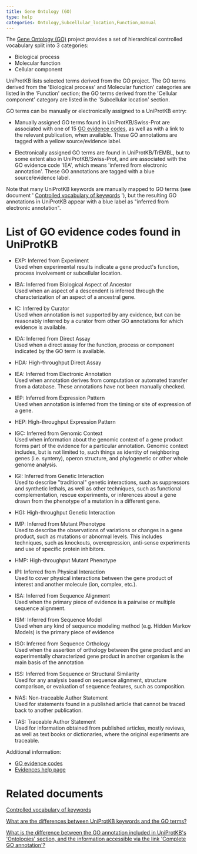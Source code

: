 ```yaml
---
title: Gene Ontology (GO)
type: help
categories: Ontology,Subcellular_location,Function,manual
---
```


The [Gene Ontology (GO)](http://www.geneontology.org/) project provides a set of hierarchical controlled vocabulary split into 3 categories:

- Biological process
- Molecular function
- Cellular component

UniProtKB lists selected terms derived from the GO project. The GO terms derived from the 'Biological process' and Molecular function' categories are listed in the 'Function' section; the GO terms derived from the 'Cellular component' category are listed in the 'Subcellular location' section.

GO terms can be manually or electronically assigned to a UniProtKB entry:

- Manually assigned GO terms found in UniProtKB/Swiss-Prot are associated with one of 15 [GO evidence codes](http://www.geneontology.org/GO.evidence.shtml?all), as well as with a link to the relevant publication, when available. These GO annotations are tagged with a yellow source/evidence label.

- Electronically assigned GO terms are found in UniProtKB/TrEMBL, but to some extent also in UniProtKB/Swiss-Prot, and are associated with the GO evidence code 'IEA', which means 'inferred from electronic annotation'. These GO annotations are tagged with a blue source/evidence label.

Note that many UniProtKB keywords are manually mapped to GO terms (see document ' [Controlled vocabulary of keywords](https://ftp.uniprot.org/pub/databases/uniprot/current_release/knowledgebase/complete/docs/keywlist.txt) '), but the resulting GO annotations in UniProtKB appear with a blue label as "inferred from electronic annotation".

# List of GO evidence codes found in UniProtKB

- EXP: Inferred from Experiment  
  Used when experimental results indicate a gene product's function, process involvement or subcellular location.

- IBA: Inferred from Biological Aspect of Ancestor  
  Used when an aspect of a descendent is inferred through the characterization of an aspect of a ancestral gene.

- IC: Inferred by Curator  
  Used when annotation is not supported by any evidence, but can be reasonably inferred by a curator from other GO annotations for which evidence is available.

- IDA: Inferred from Direct Assay  
  Used when a direct assay for the function, process or component indicated by the GO term is available.

- HDA: High-throughput Direct Assay

- IEA: Inferred from Electronic Annotation  
  Used when annotation derives from computation or automated transfer from a database. These annotations have not been manually checked.

- IEP: Inferred from Expression Pattern  
  Used when annotation is inferred from the timing or site of expression of a gene.

- HEP: High-throughput Expression Pattern

- IGC: Inferred from Genomic Context  
  Used when information about the genomic context of a gene product forms part of the evidence for a particular annotation. Genomic context includes, but is not limited to, such things as identity of neighboring genes (i.e. synteny), operon structure, and phylogenetic or other whole genome analysis.

- IGI: Inferred from Genetic Interaction  
  Used to describe "traditional" genetic interactions, such as suppressors and synthetic lethals, as well as other techniques, such as functional complementation, rescue experiments, or inferences about a gene drawn from the phenotype of a mutation in a different gene.

- HGI: High-throughput Genetic Interaction

- IMP: Inferred from Mutant Phenotype  
  Used to describe the observations of variations or changes in a gene product, such as mutations or abnormal levels. This includes techniques, such as knockouts, overexpression, anti-sense experiments and use of specific protein inhibitors.

- HMP: High-throughput Mutant Phenotype

- IPI: Inferred from Physical Interaction  
  Used to cover physical interactions between the gene product of interest and another molecule (ion, complex, etc.).

- ISA: Inferred from Sequence Alignment  
  Used when the primary piece of evidence is a pairwise or multiple sequence alignment.

- ISM: Inferred from Sequence Model  
  Used when any kind of sequence modeling method (e.g. Hidden Markov Models) is the primary piece of evidence

- ISO: Inferred from Sequence Orthology  
  Used when the assertion of orthology between the gene product and an experimentally characterized gene product in another organism is the main basis of the annotation

- ISS: Inferred from Sequence or Structural Similarity  
  Used for any analysis based on sequence alignment, structure comparison, or evaluation of sequence features, such as composition.

- NAS: Non-traceable Author Statement  
  Used for statements found in a published article that cannot be traced back to another publication.

- TAS: Traceable Author Statement  
  Used for information obtained from published articles, mostly reviews, as well as text books or dictionaries, where the original experiments are traceable.

Additional information:

- [GO evidence codes](http://www.geneontology.org/GO.evidence.shtml?all)
- [Evidences help page](https://www.uniprot.org/help/evidences)

# Related documents

[Controlled vocabulary of keywords](https://ftp.uniprot.org/pub/databases/uniprot/current_release/knowledgebase/complete/docs/keywlist.txt)

[What are the differences between UniProtKB keywords and the GO terms?](https://www.uniprot.org/help/keywords_vs_go)

[What is the difference between the GO annotation included in UniProtKB's 'Ontologies' section, and the information accessible via the link 'Complete GO annotation'?](https://www.uniprot.org/help/complete_go_annotation)
